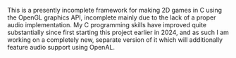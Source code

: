 This is a presently incomplete framework for making 2D games in C using the OpenGL graphics API, incomplete mainly due to the lack of a proper audio implementation. My C programming skills have improved quite substantially since first starting this project earlier in 2024, and as such I am working on a completely new, separate version of it which will additionally feature audio support using OpenAL.
